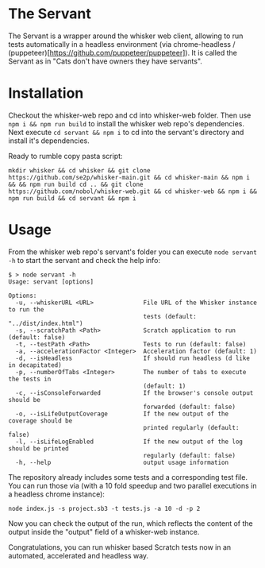 # The Servant

The Servant is a wrapper around the whisker web client, allowing to run tests automatically in a headless environment (via chrome-headless / (puppeteer)[https://github.com/puppeteer/puppeteer]). It is called the Servant as in "Cats don't have owners they have servants".

# Installation

Checkout the whisker-web repo and cd into whisker-web folder. Then use `npm i && npm run build` to install the whisker web repo's dependencies. Next execute `cd servant && npm i` to cd into the servant's directory and install it's dependencies.

Ready to rumble copy pasta script:
```
mkdir whisker && cd whisker && git clone https://github.com/se2p/whisker-main.git && cd whisker-main && npm i && && npm run build cd .. && git clone https://github.com/nobol/whisker-web.git && cd whisker-web && npm i && npm run build && cd servant && npm i
```

# Usage

From the whisker web repo's servant's folder you can execute `node servant -h` to start the servant and check the help info:
```
$ > node servant -h
Usage: servant [options]

Options:
  -u, --whiskerURL <URL>              File URL of the Whisker instance to run the
                                      tests (default: "../dist/index.html")
  -s, --scratchPath <Path>            Scratch application to run (default: false)
  -t, --testPath <Path>               Tests to run (default: false)
  -a, --accelerationFactor <Integer>  Acceleration factor (default: 1)
  -d, --isHeadless                    If should run headless (d like in decapitated)
  -p, --numberOfTabs <Integer>        The number of tabs to execute the tests in
                                      (default: 1)
  -c, --isConsoleForwarded            If the browser's console output should be
                                      forwarded (default: false)
  -o, --isLifeOutputCoverage          If the new output of the coverage should be
                                      printed regularly (default: false)
  -l, --isLifeLogEnabled              If the new output of the log should be printed
                                      regularly (default: false)
  -h, --help                          output usage information

```

The repository already includes some tests and a corresponding test file. You can run those via (with a 10 fold speedup and two parallel executions in a headless chrome instance):
```
node index.js -s project.sb3 -t tests.js -a 10 -d -p 2
```
Now you can check the output of the run, which reflects the content of the output inside the "output" field of a whisker-web instance.

Congratulations, you can run whisker based Scratch tests now in an automated, accelerated and headless way.

